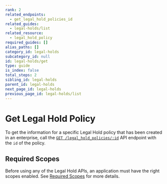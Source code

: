 ```yaml
---
rank: 2
related_endpoints:
  - get_legal_hold_policies_id
related_guides:
  - legal-holds/list
related_resource:
  - legal_hold_policy
required_guides: []
alias_paths: []
category_id: legal-holds
subcategory_id: null
id: legal-holds/get
type: guide
is_index: false
total_steps: 2
sibling_id: legal-holds
parent_id: legal-holds
next_page_id: legal-holds
previous_page_id: legal-holds/list
---
```


# Get Legal Hold Policy

To get the information for a specific Legal Hold policy that has been created in
an enterprise, call the [`GET /legal_hold_policies/:id`][legal_hold] API
endpoint with the `id` of the policy.

<Samples id='get_legal_hold_policies_i' >

</Samples>

## Required Scopes

Before using any of the Legal Hold APIs, an application must have the right
scopes enabled. See [Required Scopes][scopes] for more details.

[legal_hold]: e://get_legal_hold_policies_id
[scopes]: g://legal-holds#required-scopes
